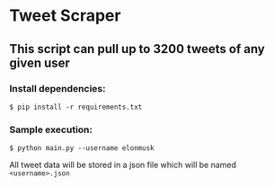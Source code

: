 # Tweet Scraper

## This script can pull up to 3200 tweets of any given user

### Install dependencies:

`$ pip install -r requirements.txt`

### Sample execution:

`$ python main.py --username elonmusk`

All tweet data will be stored in a json file which will be named `<username>.json`